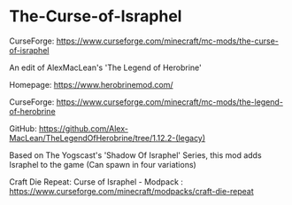 # The-Curse-of-Israphel
CurseForge: https://www.curseforge.com/minecraft/mc-mods/the-curse-of-israphel

An edit of AlexMacLean's 'The Legend of Herobrine'

Homepage: https://www.herobrinemod.com/

CurseForge: https://www.curseforge.com/minecraft/mc-mods/the-legend-of-herobrine

GitHub: https://github.com/Alex-MacLean/TheLegendOfHerobrine/tree/1.12.2-(legacy)

Based on The Yogscast's 'Shadow Of Israphel' Series, this mod adds Israphel to the game (Can spawn in four variations)

Craft Die Repeat: Curse of Israphel - Modpack : https://www.curseforge.com/minecraft/modpacks/craft-die-repeat
